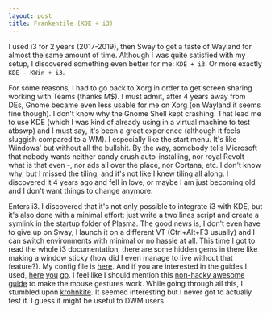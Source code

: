 ```yaml
---
layout: post
title: Frankentile (KDE + i3)
---
```

I used i3 for 2 years (2017-2019), then Sway to get a taste of Wayland 
for almost the same amount of time. Although I was quite satisfied with my 
setup, I discovered something even better for me: `KDE + i3`. Or more exactly 
`KDE - KWin + i3`.

For some reasons, I had to go back to Xorg in order to get screen sharing working 
with Teams (thanks M$).
I must admit, after 4 years away from DEs, Gnome became even less usable
for me on Xorg (on Wayland it seems fine though). I don't know why the
Gnome Shell kept crashing. That lead me to use KDE (which I was kind of already 
using in a virtual machine to test atbswp) and I must say, it's been a great experience 
(although it feels sluggish compared to a WM).
I especially like the start menu. It's like Windows' but without all the 
bullshit. By the way, somebody tells Microsoft that nobody wants neither candy crush 
auto-installing, nor royal Revolt - what is that even -, nor ads all over the place, 
nor Cortana, etc. I don't know why, but I missed the tiling, and it's not like 
I knew tiling all along. I discovered it 4 years ago and fell in love, 
or maybe I am just becoming old and I don't want things to change anymore. 

Enters i3. I discovered that it's not only possible to integrate i3 with KDE, but 
it's also done with a minimal effort: just write a two lines script and create a 
symlink in the startup folder of Plasma. The good news is, I don't even have to 
give up on Sway, I launch it on a different VT (Ctrl+Alt+F3 usually) and I can 
switch environments with minimal or no hassle at all. This time I got to read 
the whole i3 documentation, there are some hidden gems in there 
like making a window sticky (how did I even manage to live without that feature?).
My config file is [here](https://github.com/rmpr/dotfiles). And if you are 
interested in the guides I used, [here](https://userbase.kde.org/Tutorials/Using_Other_Window_Managers_with_Plasma#Introduction) 
[you](https://github.com/heckelson/i3-and-kde-plasma) [go](https://laptrinhx.com/i3-plasma-using-the-i3-window-manager-on-the-top-of-kde-plasma-and-other-dotfiles-configurations-scripts-workarounds-and-practises-from-my-debian-machines-236106475/#desktop).
I feel like I should mention this [non-hacky awesome guide](https://cravencode.com/post/essentials/enable-tap-to-click-in-i3wm/) 
to make the mouse gestures work. While going through all this, I stumbled upon 
[krohnkite](https://github.com/esjeon/krohnkite). It seemed interesting but I never 
got to actually test it. I guess it might be useful to DWM users.

